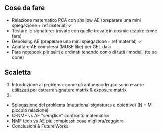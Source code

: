 ## Cose da fare
 - Relazione matematico PCA con shallow AE (preparare una mini spiegazione + ref material) $\checkmark$
 - Testare le signatures trovate con quelle trovate in cosmic (capire come fare)
 - Denoising AE (preparare una mini spiegazione + ref material) $\checkmark$
 - Adattare AE complessi (MUSE like) per GEL data
 - Fare notebook più puliti e ordinati tenendo conto di tutti i modelli (to be done)

## Scaletta
 1. Introduzione al problema: come gli autoencoder possono essere utilizzati per estrarre signature matrix & exposure matrix 
 2.  
 - Spiegazione del problema (mutational signatures e obiettivo) (N + M piccola relazione)
 - C-NMF vs AE "semplice" confronto matematico
 - NMF tech vs AE più complessi: cosa migliora/peggiora
 - Conclusioni & Future Works